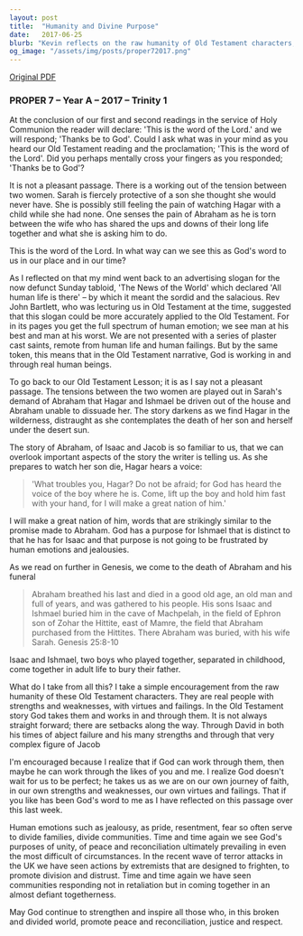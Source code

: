 ```yaml
---
layout: post
title:  "Humanity and Divine Purpose"
date:   2017-06-25
blurb: "Kevin reflects on the raw humanity of Old Testament characters, emphasizing that God works through real people with their strengths and weaknesses. He draws parallels between the biblical narrative of Sarah, Hagar, and Abraham, and contemporary issues of division and reconciliation. The sermon encourages the understanding that God's purposes of unity and peace prevail, even in the face of human emotions and actions that may cause division."
og_image: "/assets/img/posts/proper72017.png"
---
```

[Original PDF](/assets/pdf/proper72017.pdf)    
### PROPER 7 – Year A – 2017 – Trinity 1

At the conclusion of our first and second readings in the service of Holy Communion the reader will declare: 'This is the word of the Lord.' and we will respond; 'Thanks be to God'. Could I ask what was in your mind as you heard our Old Testament reading and the proclamation; 'This is the word of the Lord'. Did you perhaps mentally cross your fingers as you responded; 'Thanks be to God'?

It is not a pleasant passage. There is a working out of the tension between two women. Sarah is fiercely protective of a son she thought she would never have. She is possibly still feeling the pain of watching Hagar with a child while she had none. One senses the pain of Abraham as he is torn between the wife who has shared the ups and downs of their long life together and what she is asking him to do.

This is the word of the Lord. In what way can we see this as God's word to us in our place and in our time?

As I reflected on that my mind went back to an advertising slogan for the now defunct Sunday tabloid, 'The News of the World' which declared 'All human life is there' – by which it meant the sordid and the salacious. Rev John Bartlett, who was lecturing us in Old Testament at the time, suggested that this slogan could be more accurately applied to the Old Testament. For in its pages you get the full spectrum of human emotion; we see man at his best and man at his worst. We are not presented with a series of plaster cast saints, remote from human life and human failings. But by the same token, this means that in the Old Testament narrative, God is working in and through real human beings.

To go back to our Old Testament Lesson; it is as I say not a pleasant passage. The tensions between the two women are played out in Sarah's demand of Abraham that Hagar and Ishmael be driven out of the house and Abraham unable to dissuade her. The story darkens as we find Hagar in the wilderness, distraught as she contemplates the death of her son and herself under the desert sun.

The story of Abraham, of Isaac and Jacob is so familiar to us, that we can overlook important aspects of the story the writer is telling us. As she prepares to watch her son die, Hagar hears a voice:

> 'What troubles you, Hagar? Do not be afraid; for God has heard the voice of the boy where he is. Come, lift up the boy and hold him fast with your hand, for I will make a great nation of him.'

I will make a great nation of him, words that are strikingly similar to the promise made to Abraham. God has a purpose for Ishmael that is distinct to that he has for Isaac and that purpose is not going to be frustrated by human emotions and jealousies.

As we read on further in Genesis, we come to the death of Abraham and his funeral

> Abraham breathed his last and died in a good old age, an old man and full of years, and was gathered to his people. His sons Isaac and Ishmael buried him in the cave of Machpelah, in the field of Ephron son of Zohar the Hittite, east of Mamre, the field that Abraham purchased from the Hittites. There Abraham was buried, with his wife Sarah. Genesis 25:8-10

Isaac and Ishmael, two boys who played together, separated in childhood, come together in adult life to bury their father.

What do I take from all this? I take a simple encouragement from the raw humanity of these Old Testament characters. They are real people with strengths and weaknesses, with virtues and failings. In the Old Testament story God takes them and works in and through them. It is not always straight forward; there are setbacks along the way. Through David in both his times of abject failure and his many strengths and through that very complex figure of Jacob

I'm encouraged because I realize that if God can work through them, then maybe he can work through the likes of you and me. I realize God doesn't wait for us to be perfect; he takes us as we are on our own journey of faith, in our own strengths and weaknesses, our own virtues and failings. That if you like has been God's word to me as I have reflected on this passage over this last week.

Human emotions such as jealousy, as pride, resentment, fear so often serve to divide families, divide communities. Time and time again we see God's purposes of unity, of peace and reconciliation ultimately prevailing in even the most difficult of circumstances. In the recent wave of terror attacks in the UK we have seen actions by extremists that are designed to frighten, to promote division and distrust. Time and time again we have seen communities responding not in retaliation but in coming together in an almost defiant togetherness.

May God continue to strengthen and inspire all those who, in this broken and divided world, promote peace and reconciliation, justice and respect.

